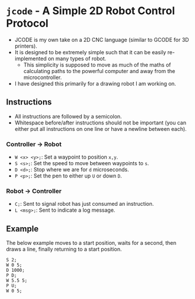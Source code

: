# `jcode` - A Simple 2D Robot Control Protocol
- JCODE is my own take on a 2D CNC language (similar to GCODE for 3D printers).
- It is designed to be extremely simple such that it can be easily re-implemented on many types of robot.
    - This simplicity is supposed to move as much of the maths of calculating paths to the powerful computer and away from the microcontroller.
- I have designed this primarily for a drawing robot I am working on.

## Instructions
- All instructions are followed by a semicolon.
- Whitespace before/after instructions should not be important (you can either put all instructions on one line or have a newline between each).
### Controller -> Robot
- `W <x> <y>;`: Set a waypoint to position `x,y`.
- `S <s>;`: Set the speed to move between waypoints to `s`.
- `D <d>;`: Stop where we are for `d` microseconds.
- `P <p>;`: Set the pen to either up `U` or down `D`.
### Robot -> Controller
- `C;`: Sent to signal robot has just consumed an instruction.
- `L <msg>;`: Sent to indicate a log message.

## Example
The below example moves to a start position, waits for a second, then draws a line, finally returning to a start position.
```
S 2;
W 0 5;
D 1000;
P D;
W 5.5 5;
P U;
W 0 5;
```
